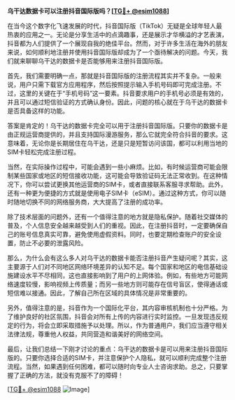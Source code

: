 **乌干达数据卡可以注册抖音国际版吗？[[TG💪+ @esim1088](https://t.me/s/esim1088)]**

在当今这个数字化飞速发展的时代，抖音国际版（TikTok）无疑是全球年轻人最热衷的应用之一。无论是分享生活中的点滴趣事，还是展示才华横溢的才艺表演，抖音都为人们提供了一个展现自我的绝佳平台。然而，对于许多生活在海外的朋友来说，如何顺利地注册并使用抖音国际版却成为了一个亟待解决的问题。今天，我们就来聊聊乌干达的数据卡是否能够用来注册抖音国际版。

首先，我们需要明确一点，那就是抖音国际版的注册流程其实并不复杂。一般来说，用户只需下载官方应用程序，然后按照提示输入手机号码即可完成注册。不过，这里的关键在于“手机号码”这一要素。抖音要求用户的手机号必须是有效的，并且可以通过短信验证的方式确认身份。因此，问题的核心就在于乌干达的数据卡是否具备这样的功能。

答案是肯定的！乌干达的数据卡完全可以用于注册抖音国际版。只要你的数据卡是由正规运营商提供的，并且支持国际漫游服务，那么它就完全符合抖音的要求。这意味着，无论你是长期居住在乌干达，还是只是短暂访问该国，都可以利用当地的SIM卡轻松完成注册过程。

当然，在实际操作过程中，可能会遇到一些小麻烦。比如，有时候运营商可能会限制某些国家或地区的短信接收功能，这可能会导致验证码无法正常收到。在这种情况下，你可以尝试更换其他运营商的SIM卡，或者直接联系客服寻求帮助。此外，还有一种更为便捷的方式就是使用电子SIM卡（eSIM）。通过这种方式，你可以随时随地切换不同的网络服务商，大大提高了注册的成功率。

除了技术层面的问题外，还有一个值得注意的地方就是隐私保护。随着社交媒体的普及，个人信息安全越来越受到人们的重视。因此，在注册抖音时，一定要确保自己的账号信息真实可靠，避免使用虚假资料。同时，也要定期检查账户的安全设置，防止不必要的泄露风险。

那么，为什么会有这么多人对乌干达的数据卡能否注册抖音产生疑问呢？其实，这主要源于人们对不同地区网络环境差异的认知不足。每个国家和地区的电信基础设施建设水平不尽相同，这也直接影响到了用户的上网体验。例如，有些地方可能网络速度较慢，影响视频上传质量；而另一些地方则可能存在信号盲区，使得通话或短信难以接通。因此，了解自己所在区域的具体情况是非常重要的。

另外，值得注意的是，抖音作为一个国际化平台，其内容审核机制也十分严格。为了维护良好的社区氛围，抖音会对所有上传的内容进行实时监控。一旦发现违反规定的行为，将会立即采取措施予以处理。所以，作为普通用户，我们应当遵守相关法律法规，尊重他人权益，共同营造和谐美好的网络空间。

最后，让我们总结一下刚才讨论的重点：乌干达的数据卡是可以用来注册抖音国际版的。只要你选择合适的SIM卡，并注意保护个人隐私，就可以顺利完成整个注册流程。当然，如果遇到任何困难，都可以随时向专业人士咨询求助。总之，只要掌握了正确的方法，就没有克服不了的障碍！

[[TG💪+ @esim1088](https://t.me/s/esim1088) ![Image](https://i.postimg.cc/4NQfJmqS/Snipaste-2025-05-13-00-14-12.png)]